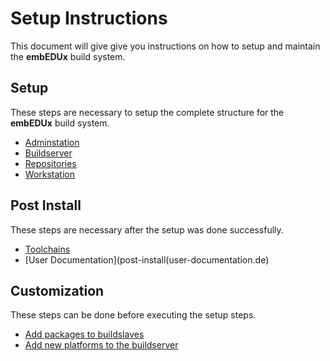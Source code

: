 # Setup Instructions 
This document will give give you instructions on how to setup and maintain the
**embEDUx** build system.

## Setup
These steps are necessary to setup the complete structure for the **embEDUx**
build system.

* [Adminstation](adminstation.md)
* [Buildserver](buildserver.md)
* [Repositories](repositories.md)
* [Workstation](workstation/flashtool.md)

## Post Install
These steps are necessary after the setup was done successfully.

* [Toolchains](post-install/toolchains.md)
* [User Documentation](post-install(user-documentation.de)

## Customization 
These steps can be done before executing the setup steps.

* [Add packages to buildslaves](buildserver/customize-buildslaves.md)
* [Add new platforms to the
  buildserver](buildserver/customize-supported-platforms.md)

